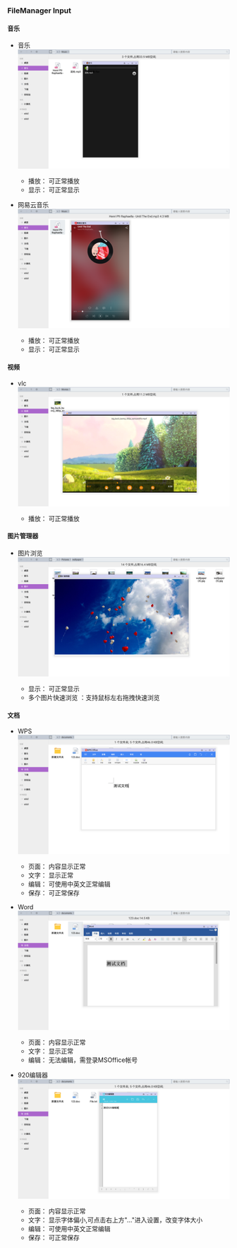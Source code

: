 ### FileManager Input

#### 音乐
   - 音乐  
![](../pic/soft/filemanager/fileinput_music.png)
   
      - 播放： 可正常播放
      - 显示： 可正常显示
   - 网易云音乐  
![](../pic/soft/filemanager/fileinput_wymusic.png)
   
      - 播放： 可正常播放
      - 显示： 可正常显示

#### 视频
   - vlc  
![](../pic/soft/filemanager/fileinput_vlc.png)
   
      - 播放： 可正常播放

#### 图片管理器
   - 图片浏览  
![](../pic/soft/filemanager/fileinput_photo.png)
   
      - 显示： 可正常显示
      - 多个图片快速浏览 ：支持鼠标左右拖拽快速浏览

#### 文档
   - WPS  
![](../pic/soft/filemanager/fileinput_wps.png)
   
      - 页面： 内容显示正常
      - 文字： 显示正常
      - 编辑： 可使用中英文正常编辑
      - 保存： 可正常保存
   - Word  
![](../pic/soft/filemanager/fileinput_word.png)
   
      - 页面： 内容显示正常
      - 文字： 显示正常
      - 编辑： 无法编辑，需登录MSOffice帐号
   - 920编辑器  
![](../pic/soft/filemanager/fileinput_920text.png)
   
      - 页面： 内容显示正常
      - 文字： 显示字体偏小,可点击右上方"…"进入设置，改变字体大小
      - 编辑： 可使用中英文正常编辑
      - 保存： 可正常保存
